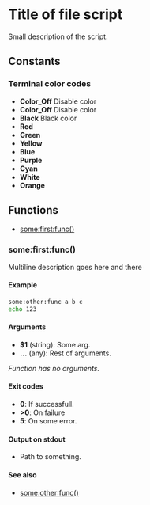 # Title of file script

Small description of the script.

## Constants

### Terminal color codes
* **Color_Off** Disable color
* **Color_Off** Disable color
* **Black** Black color
* **Red** 
* **Green** 
* **Yellow** 
* **Blue** 
* **Purple** 
* **Cyan** 
* **White** 
* **Orange** 


## Functions
* [some:first:func()](#somefirstfunc)


### some:first:func()

Multiline description goes here and
there

#### Example

```bash
some:other:func a b c
echo 123
```

#### Arguments

* **$1** (string): Some arg.
* **...** (any): Rest of arguments.

_Function has no arguments._

#### Exit codes

* **0**:  If successfull.
* **>0**: On failure
* **5**:  On some error.

#### Output on stdout

* Path to something.

#### See also

* [some:other:func()](#some:other:func())


